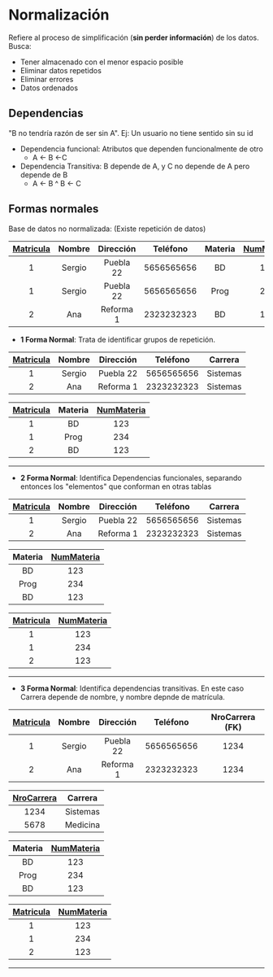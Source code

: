 # Normalización

Refiere al proceso de simplificación (**sin perder información**) de los datos. Busca:

- Tener almacenado con el menor espacio posible
- Eliminar datos repetidos
- Eliminar errores
- Datos ordenados

## Dependencias

"B no tendría razón de ser sin A". Ej: Un usuario no tiene sentido sin su id
- Dependencia funcional: Atributos que dependen funcionalmente de otro
  - A <- B <-C
- Dependencia Transitiva: B depende de A, y C no depende de A pero depende de B
  - A <- B ^ B <- C

## Formas normales

Base de datos no normalizada:
    (Existe repetición de datos)

| <u>Matricula</u> | Nombre | Dirección |  Teléfono  | Materia | <u>NumMateria</u> | Carrera  |
| :--------------: | :----: | :-------: | :--------: | :-----: | :---------------: | :------: |
|        1         | Sergio | Puebla 22 | 5656565656 |   BD    |        123        | Sistemas |
|        1         | Sergio | Puebla 22 | 5656565656 |  Prog   |        234        | Sistemas |
|        2         |  Ana   | Reforma 1 | 2323232323 |   BD    |        123        | Sistemas |

- **1 Forma Normal**: Trata de identificar grupos de repetición. 
<center>

| <u>Matricula</u> | Nombre | Dirección |  Teléfono  | Carrera  |
| :--------------: | :----: | :-------: | :--------: | :------: |
|        1         | Sergio | Puebla 22 | 5656565656 | Sistemas |
|        2         |  Ana   | Reforma 1 | 2323232323 | Sistemas |

| <u>Matricula</u> | Materia | <u>NumMateria</u> |
| :--------------: | :-----: | :---------------: |
|        1         |   BD    |        123        |
|        1         |  Prog   |        234        |
|        2         |   BD    |        123        |

</center>
<hr>

- **2 Forma Normal**: Identifica Dependencias funcionales, separando entonces los "elementos" que conforman en otras tablas

<center>

| <u>Matricula</u> | Nombre | Dirección |  Teléfono  | Carrera  |
| :--------------: | :----: | :-------: | :--------: | :------: |
|        1         | Sergio | Puebla 22 | 5656565656 | Sistemas |
|        2         |  Ana   | Reforma 1 | 2323232323 | Sistemas |

| Materia | <u>NumMateria</u> |
| :-----: | :---------------: |
|   BD    |        123        |
|  Prog   |        234        |
|   BD    |        123        |

| <u>Matricula</u> | <u>NumMateria</u> |
| :--------------: | :---------------: |
|        1         |        123        |
|        1         |        234        |
|        2         |        123        |

</center>
<hr />

- **3 Forma Normal**: Identifica dependencias transitivas. En este caso Carrera depende de nombre, y nombre depnde de matrícula.

<center>

| <u>Matricula</u> | Nombre | Dirección |  Teléfono  | NroCarrera (FK)  |
| :--------------: | :----: | :-------: | :--------: | :------: |
|        1         | Sergio | Puebla 22 | 5656565656 | 1234 |
|        2         |  Ana   | Reforma 1 | 2323232323 | 1234 |

| <u>NroCarrera</u> | Carrera  |
| :---------------: | :------: |
|       1234        | Sistemas |
|       5678        | Medicina |

| Materia | <u>NumMateria</u> |
| :-----: | :---------------: |
|   BD    |        123        |
|  Prog   |        234        |
|   BD    |        123        |

| <u>Matricula</u> | <u>NumMateria</u> |
| :--------------: | :---------------: |
|        1         |        123        |
|        1         |        234        |
|        2         |        123        |

</center>
<hr />
